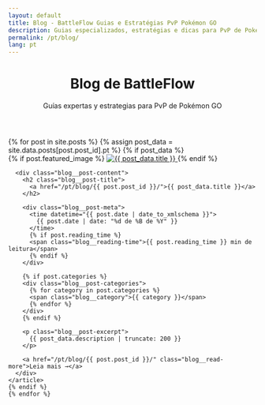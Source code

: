 ```yaml
---
layout: default
title: Blog - BattleFlow Guias e Estratégias PvP Pokémon GO
description: Guias especializados, estratégias e dicas para PvP de Pokémon GO e Liga de Batalha GO. Aprenda construção de equipes, análise do meta e estratégias vencedoras.
permalink: /pt/blog/
lang: pt
---
```


<div class="blog container">
  <header class="blog__header">
    <h1>Blog de BattleFlow</h1>
    <p>Guías expertas y estrategias para PvP de Pokémon GO</p>
  </header>

  <div class="blog__posts">
    {% for post in site.posts %}
    {% assign post_data = site.data.posts[post.post_id].pt %}
    {% if post_data %}
    <article class="blog__post-preview">
      {% if post.featured_image %}
      <a href="/pt/blog/{{ post.post_id }}/" class="blog__post-image">
        <img src="{{ post.featured_image }}" alt="{{ post_data.title }}">
      </a>
      {% endif %}

      <div class="blog__post-content">
        <h2 class="blog__post-title">
          <a href="/pt/blog/{{ post.post_id }}/">{{ post_data.title }}</a>
        </h2>

        <div class="blog__post-meta">
          <time datetime="{{ post.date | date_to_xmlschema }}">
            {{ post.date | date: "%d de %B de %Y" }}
          </time>
          {% if post.reading_time %}
          <span class="blog__reading-time">{{ post.reading_time }} min de leitura</span>
          {% endif %}
        </div>

        {% if post.categories %}
        <div class="blog__post-categories">
          {% for category in post.categories %}
          <span class="blog__category">{{ category }}</span>
          {% endfor %}
        </div>
        {% endif %}

        <p class="blog__post-excerpt">
          {{ post_data.description | truncate: 200 }}
        </p>

        <a href="/pt/blog/{{ post.post_id }}/" class="blog__read-more">Leia mais →</a>
      </div>
    </article>
    {% endif %}
    {% endfor %}
  </div>
</div>

